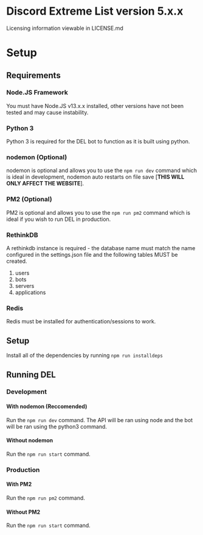 # Discord Extreme List version 5.x.x

Licensing information viewable in LICENSE.md

# Setup

## Requirements

### Node.JS Framework

You must have Node.JS v13.x.x installed, other versions have not been tested and may cause instability.

### Python 3

Python 3 is required for the DEL bot to function as it is built using python.

### nodemon (Optional)

nodemon is optional and allows you to use the `npm run dev` command which is ideal in development, nodemon auto restarts on file save [**THIS WILL ONLY AFFECT THE WEBSITE**].

### PM2 (Optional)

PM2 is optional and allows you to use the `npm run pm2` command which is ideal if you wish to run DEL in production.

### RethinkDB

A rethinkdb instance is required - the database name must match the name configured in the settings.json file and the following tables MUST be created.

1. users
2. bots
3. servers
4. applications

### Redis

Redis must be installed for authentication/sessions to work.

## Setup

Install all of the dependencies by running `npm run installdeps`

## Running DEL

### Development

#### With nodemon (Reccomended)

Run the `npm run dev` command.
The API will be ran using node and the bot will be ran using the python3 command.

#### Without nodemon

Run the `npm run start` command.

### Production

#### With PM2

Run the `npm run pm2` command.

#### Without PM2

Run the `npm run start` command.